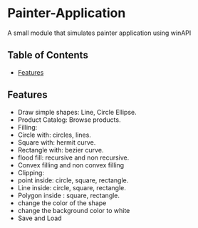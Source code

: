 # Painter-Application
A small module that simulates painter application using winAPI 
## Table of Contents
- [Features](#features)


## Features
- Draw simple shapes: Line, Circle Ellipse.
- Product Catalog: Browse products.
- Filling:
- Circle with: circles, lines.
- Square with: hermit curve.
- Rectangle with: bezier curve.
- flood fill: recursive and non recursive.
- Convex filling and non convex filling
- Clipping:
- point inside: circle, square, rectangle.
- Line inside: circle, square, rectangle.
- Polygon inside : square, rectangle.
- change the color of the shape
- change the background color to white
- Save and Load 
